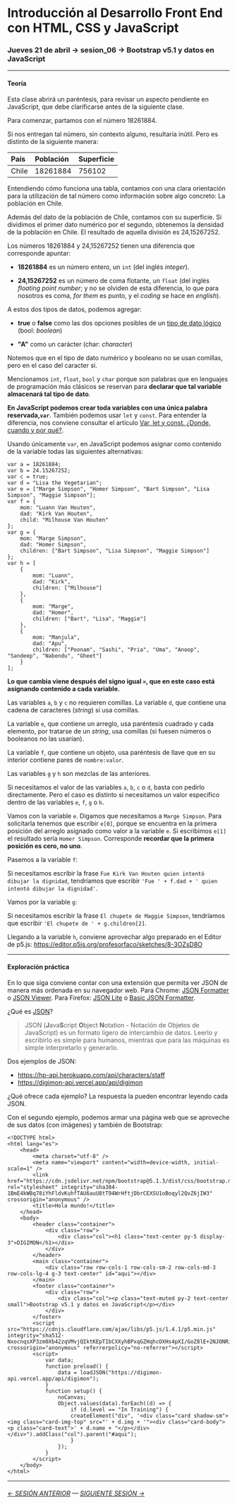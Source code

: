 # Introducción al Desarrollo Front End con HTML, CSS y JavaScript

### Jueves 21 de abril → sesion_06 →  Bootstrap v5.1 y datos en JavaScript

- - - - - - - - 

#### Teoría

Esta clase abrirá un paréntesis, para revisar un aspecto pendiente en JavaScript, que debe clarificarse antes de la siguiente clase.

Para comenzar, partamos con el número 18261884. 

Si nos entregan tal número, sin contexto alguno, resultaría inútil. Pero es distinto de la siguiente manera: 

| País      |  Población       | Superficie     |
|:----------|:-----------------|:---------------|
| Chile     | 18261884         | 756102         |

Entendiendo cómo funciona una tabla, contamos con una clara orientación para la utilización de tal número como información sobre algo concreto: La población en Chile. 

Además del dato de la población de Chile, contamos con su superficie. Si dividimos el primer dato numérico por el segundo, obtenemos la densidad de la población en Chile. El resultado de aquella división es 24,15267252.

Los números 18261884 y 24,15267252 tienen una diferencia que corresponde apuntar:

- **18261884** es un número entero, un `int` (del inglés *integer*).

- **24,15267252** es un número de coma flotante, un `float` (del inglés *floating point number*; y no se olviden de esta diferencia, lo que para nosotros es coma, *for them* es punto, y el *coding* se hace en *english*).

A estos dos tipos de datos, podemos agregar: 

- **true** o **false** como las dos opciones posibles de un [tipo de dato lógico](https://es.wikipedia.org/wiki/Tipo_de_dato_l%C3%B3gico) (bool: *boolean*)

- **"A"** como un carácter (char: *character*)

Notemos que en el tipo de dato numérico y booleano no se usan comillas, pero en el caso del caracter sí. 

Mencionamos `int`, `float`, `bool` y `char` porque son palabras que en lenguajes de programación más clásicos se reservan para **declarar que tal variable almacenará tal tipo de dato**. 

**En JavaScript podemos crear toda variables con una única palabra reservada,`var`**. También podemos usar `let` y `const`. Para entender la diferencia, nos conviene consultar el artículo [Var, let y const. ¿Donde, cuando y por qué?](https://medium.com/@tatymolys/var-let-y-const-donde-cuando-y-por-qu%C3%A9-d4a0ee66883b).

Usando únicamente `var`, en JavaScript podemos asignar como contenido de la variable todas las siguientes alternativas:

```
var a = 18261884;
var b = 24.15267252;
var c = true;
var d = "Lisa the Vegetarian";
var e = ["Marge Simpson", "Homer Simpson", "Bart Simpson", "Lisa Simpson", "Maggie Simpson"];
var f = {
    mom: "Luann Van Houten",
    dad: "Kirk Van Houten",
    child: "Milhouse Van Houten"
};
var g = {
    mom: "Marge Simpson",
    dad: "Homer Simpson",
    children: ["Bart Simpson", "Lisa Simpson", "Maggie Simpson"]
};
var h = [
    {
        mom: "Luann",
        dad: "Kirk",
        children: ["Milhouse"]
    },
    {
        mom: "Marge",
        dad: "Homer",
        children: ["Bart", "Lisa", "Maggie"]
    },
    {
        mom: "Manjula",
        dad: "Apu",
        children: ["Poonam", "Sashi", "Pria", "Uma", "Anoop", "Sandeep", "Nabendu", "Gheet"]
    }
];

```

**Lo que cambia viene después del signo igual `=`, que en este caso está asignando contenido a cada variable.** 

Las variables `a`, `b` y `c` no requieren comillas. La variable `d`, que contiene una cadena de caracteres (*string*) sí usa comillas. 

La variable `e`, que contiene un arreglo, usa paréntesis cuadrado y cada elemento, por tratarse de un *string*, usa comillas (si fuesen números o booleanos no las usarían). 

La variable `f`, que contiene un objeto, usa paréntesis de llave que en su interior contiene pares de `nombre:valor`. 

Las variables `g` y `h` son mezclas de las anteriores.

Si necesitamos el valor de las variables `a`, `b`, `c` o `d`, basta con pedirlo directamente. Pero el caso es distinto si necesitamos un valor específico dentro de las variables  `e`, `f`, `g` o `h`.

Vamos con la variable `e`. Digamos que necesitamos a `Marge Simpson`. Para solicitarla tenemos que escribir `e[0]`, porque se encuentra en la primera posición del arreglo asignado como valor a la variable `e`. Si escribimos `e[1]` el resultado sería `Homer Simpson`. Corresponde **recordar que la primera posición es cero, no uno**.

Pasemos a la variable `f`: 

Si necesitamos escribir la frase `Fue Kirk Van Houten quien intentó dibujar la dignidad`, tendríamos que escribir `'Fue ' + f.dad + ' quien intentó dibujar la dignidad'`.

Vamos por la variable `g`: 

Si necesitamos escribir la frase `El chupete de Maggie Simpson`, tendríamos que escribir `'El chupete de ' + g.children[2]`.

Llegando a la variable `h`, conviene aprovechar algo preparado en el Editor de p5.js: https://editor.p5js.org/profesorfaco/sketches/8-3OZsD8O

- - - - - - -

#### Exploración práctica

En lo que siga conviene contar con una extensión que permita ver JSON de manera más ordenada en su navegador web. Para Chrome: [JSON Formatter](https://chrome.google.com/webstore/detail/json-formatter/mhimpmpmffogbmmkmajibklelopddmjf?hl=es) o [JSON Viewer](https://chrome.google.com/webstore/detail/json-viewer/gbmdgpbipfallnflgajpaliibnhdgobh?hl=es). Para Firefox: [JSON Lite](https://addons.mozilla.org/es/firefox/addon/json-lite/) o [Basic JSON Formatter](https://addons.mozilla.org/es/firefox/addon/basic-json-formatter/).

¿Qué es [JSON](https://www.json.org/json-es.html)? 

> JSON (**J**ava**S**cript **O**bject **N**otation - Notación de Objetos de JavaScript) es un formato ligero de intercambio de datos. Leerlo y escribirlo es simple para humanos, mientras que para las máquinas es simple interpretarlo y generarlo.

Dos ejemplos de JSON:

- https://hp-api.herokuapp.com/api/characters/staff
- https://digimon-api.vercel.app/api/digimon

¿Qué ofrece cada ejemplo? La respuesta la pueden encontrar leyendo cada JSON.

Con el segundo ejemplo, podemos armar una página web que se aproveche de sus datos (con imágenes) y también de Bootstrap:

```
<!DOCTYPE html>
<html lang="es">
    <head>
        <meta charset="utf-8" />
        <meta name="viewport" content="width=device-width, initial-scale=1" />
        <link href="https://cdn.jsdelivr.net/npm/bootstrap@5.1.3/dist/css/bootstrap.min.css" rel="stylesheet" integrity="sha384-1BmE4kWBq78iYhFldvKuhfTAU6auU8tT94WrHftjDbrCEXSU1oBoqyl2QvZ6jIW3" crossorigin="anonymous" />
        <title>Hola mundo!</title>
    </head>
    <body>
        <header class="container">
            <div class="row">
                <div class="col"><h1 class="text-center py-5 display-3">DIGIMON</h1></div>
            </div>
        </header>
        <main class="container">
            <div class="row row-cols-1 row-cols-sm-2 row-cols-md-3 row-cols-lg-4 g-3 text-center" id="aqui"></div>
        </main>
        <footer class="container">
            <div class="row">
                <div class="col"><p class="text-muted py-2 text-center small">Bootstrap v5.1 y datos en JavaScript</p></div>
            </div>
        </footer>
        <script src="https://cdnjs.cloudflare.com/ajax/libs/p5.js/1.4.1/p5.min.js" integrity="sha512-NxocnqsXP3zm0Xb42zqVMvjQIktKEpTIbCXXyhBPxqGZHqhcOXHs4pXI/GoZ8lE+2NJONRifuBpi9DxC58L0Lw==" crossorigin="anonymous" referrerpolicy="no-referrer"></script>
        <script>
            var data;
            function preload() {
                data = loadJSON("https://digimon-api.vercel.app/api/digimon");
            }
            function setup() {
                noCanvas;
                Object.values(data).forEach((d) => {
                    if (d.level == "In Training") {
                    createElement("div", '<div class="card shadow-sm"><img class="card-img-top" src="' + d.img + '"><div class="card-body"><p class="card-text">' + d.name + "</p></div></div>").addClass("col").parent("#aqui");
                    }
                });
            }
        </script>
    </body>
</html>
```

- - - - - - - 

###### [← SESIÓN ANTERIOR](https://github.com/profesorfaco/front-end/tree/main/sesion_05) — [SIGUIENTE SESIÓN →](https://github.com/profesorfaco/front-end/tree/main/sesion_07)
